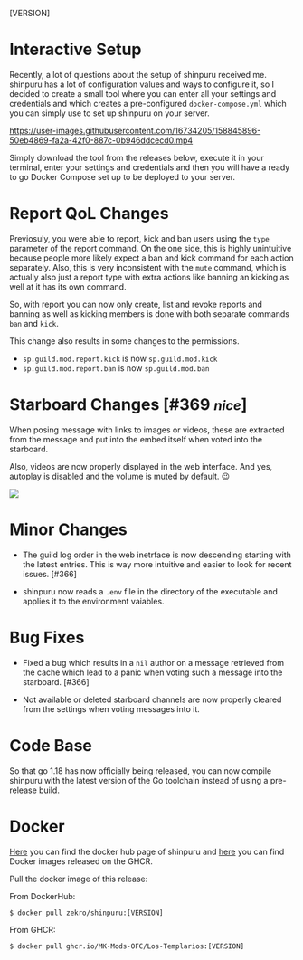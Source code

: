 [VERSION]

<!-- > **Attention**  
> This is a hotfix patch. If you want to see the changelog for release 1.30.0, please look [**here**](https://github.com/MK-Mods-OFC/Los-Templarios/releases/tag/1.30.0). -->

# Interactive Setup

Recently, a lot of questions about the setup of shinpuru received me. shinpuru has a lot of configuration values and ways to configure it, so I decided to create a small tool where you can enter all your settings and credentials and which creates a pre-configured `docker-compose.yml` which you can simply use to set up shinpuru on your server. 

https://user-images.githubusercontent.com/16734205/158845896-50eb4869-fa2a-42f0-887c-0b946ddcecd0.mp4

Simply download the tool from the releases below, execute it in your terminal, enter your settings and credentials and then you will have a ready to go Docker Compose set up to be deployed to your server.

# Report QoL Changes

Previosuly, you were able to report, kick and ban users using the `type` parameter of the report command. On the one side, this is highly unintuitive because people more likely expect a ban and kick command for each action separately. Also, this is very inconsistent with the `mute` command, which is actually also just a report type with extra actions like banning an kicking as well at it has its own command.

So, with report you can now only create, list and revoke reports and banning as well as kicking members is done with both separate commands `ban` and `kick`.

This change also results in some changes to the permissions.
- `sp.guild.mod.report.kick` is now `sp.guild.mod.kick`
- `sp.guild.mod.report.ban` is now `sp.guild.mod.ban`

# Starboard Changes [#369 <small>*nice*</small>]

When posing message with links to images or videos, these are extracted from the message and put into the embed itself when voted into the starboard.

Also, videos are now properly displayed in the web interface. And yes, autoplay is disabled and the volume is muted by default. 😉

![](https://user-images.githubusercontent.com/16734205/158994685-eae81863-77c0-4e82-b05e-a01b273a1577.gif)

# Minor Changes

- The guild log order in the web inetrface is now descending starting with the latest entries. This is way more intuitive and easier to look for recent issues. [#366]

- shinpuru now reads a `.env` file in the directory of the executable and applies it to the environment vaiables.

# Bug Fixes

- Fixed a bug which results in a `nil` author on a message retrieved from the cache which lead to a panic when voting such a message into the starboard. [#366]

- Not available or deleted starboard channels are now properly cleared from the settings when voting messages into it.

# Code Base

So that go 1.18 has now officially being released, you can now compile shinpuru with the latest version of the Go toolchain instead of using a pre-release build.

# Docker

[Here](https://hub.docker.com/r/zekro/shinpuru) you can find the docker hub page of shinpuru and [here](https://github.com/zekroTJA?tab=packages&repo_name=shinpuru) you can find Docker images released on the GHCR.

Pull the docker image of this release:

From DockerHub:

```
$ docker pull zekro/shinpuru:[VERSION]
```

From GHCR:

```
$ docker pull ghcr.io/MK-Mods-OFC/Los-Templarios:[VERSION]
```
